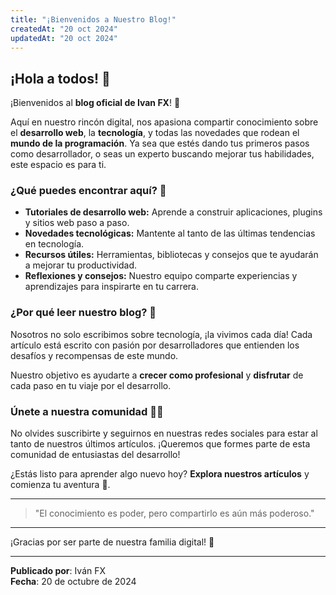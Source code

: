 ```yaml
---
title: "¡Bienvenidos a Nuestro Blog!"
createdAt: "20 oct 2024"
updatedAt: "20 oct 2024"
---
```


## ¡Hola a todos! 👋

¡Bienvenidos al **blog oficial de Ivan FX**! 🌟

Aquí en nuestro rincón digital, nos apasiona compartir conocimiento sobre el **desarrollo web**, la **tecnología**, y todas las novedades que rodean el **mundo de la programación**. Ya sea que estés dando tus primeros pasos como desarrollador, o seas un experto buscando mejorar tus habilidades, este espacio es para ti.

### ¿Qué puedes encontrar aquí? 🚀

- **Tutoriales de desarrollo web:** Aprende a construir aplicaciones, plugins y sitios web paso a paso.
- **Novedades tecnológicas:** Mantente al tanto de las últimas tendencias en tecnología.
- **Recursos útiles:** Herramientas, bibliotecas y consejos que te ayudarán a mejorar tu productividad.
- **Reflexiones y consejos:** Nuestro equipo comparte experiencias y aprendizajes para inspirarte en tu carrera.

### ¿Por qué leer nuestro blog? 🤔

Nosotros no solo escribimos sobre tecnología, ¡la vivimos cada día! Cada artículo está escrito con pasión por desarrolladores que entienden los desafíos y recompensas de este mundo.

Nuestro objetivo es ayudarte a **crecer como profesional** y **disfrutar** de cada paso en tu viaje por el desarrollo.

### Únete a nuestra comunidad 🧑‍💻

No olvides suscribirte y seguirnos en nuestras redes sociales para estar al tanto de nuestros últimos artículos. ¡Queremos que formes parte de esta comunidad de entusiastas del desarrollo!

¿Estás listo para aprender algo nuevo hoy? **Explora nuestros artículos** y comienza tu aventura 🚀.

---

> "El conocimiento es poder, pero compartirlo es aún más poderoso."

---

¡Gracias por ser parte de nuestra familia digital! 🙌

---
**Publicado por**: Iván FX  
**Fecha**: 20 de octubre de 2024